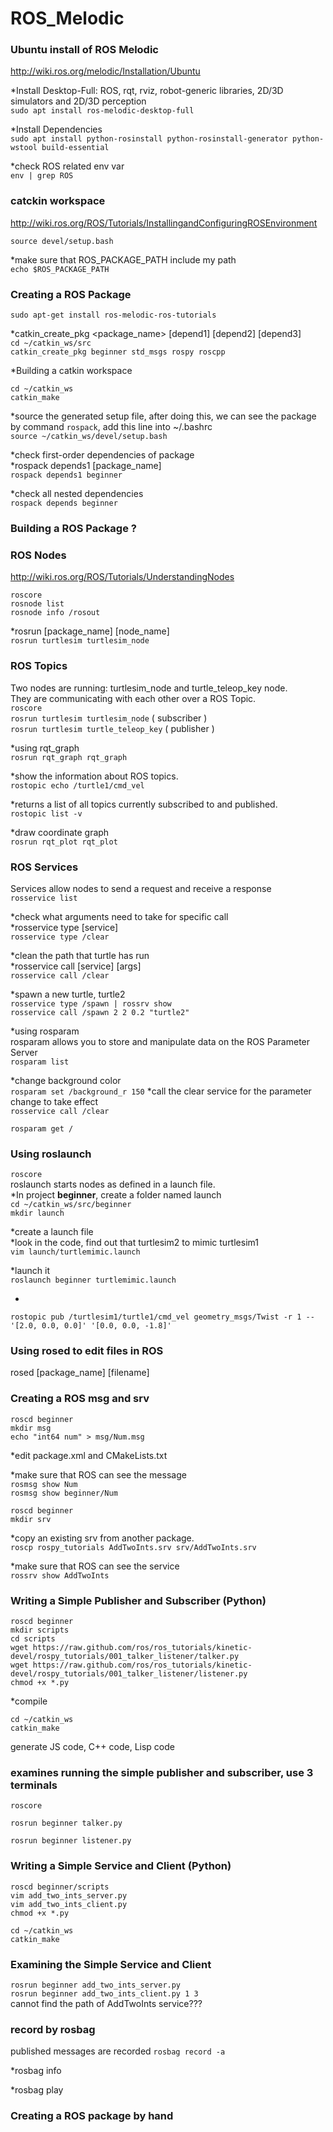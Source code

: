 # ROS_Melodic
### Ubuntu install of ROS Melodic  
http://wiki.ros.org/melodic/Installation/Ubuntu

*Install Desktop-Full:  ROS, rqt, rviz, robot-generic libraries, 2D/3D simulators and 2D/3D perception  
```sudo apt install ros-melodic-desktop-full```

*Install Dependencies  
```sudo apt install python-rosinstall python-rosinstall-generator python-wstool build-essential```

*check ROS related env var  
```env | grep ROS```

### catckin workspace
http://wiki.ros.org/ROS/Tutorials/InstallingandConfiguringROSEnvironment

```source devel/setup.bash```

*make sure that ROS_PACKAGE_PATH include my path  
```echo $ROS_PACKAGE_PATH```

### Creating a ROS Package
```sudo apt-get install ros-melodic-ros-tutorials```
  
*catkin_create_pkg <package_name> [depend1] [depend2] [depend3]   
```cd ~/catkin_ws/src```  
```catkin_create_pkg beginner std_msgs rospy roscpp```

*Building a catkin workspace  
```
cd ~/catkin_ws
catkin_make
```
 
*source the generated setup file, after doing this, we can see the package by command ```rospack```, add this line into ~/.bashrc  
```source ~/catkin_ws/devel/setup.bash```  

*check first-order dependencies of package  
*rospack depends1 [package_name]  
```rospack depends1 beginner``` 

*check all nested dependencies  
```rospack depends beginner```  

### Building a ROS Package ?  

### ROS Nodes
http://wiki.ros.org/ROS/Tutorials/UnderstandingNodes

```roscore```  
```rosnode list```  
```rosnode info /rosout```  

*rosrun [package_name] [node_name]  
```rosrun turtlesim turtlesim_node```  

### ROS Topics  
Two nodes are running: turtlesim_node and turtle_teleop_key node.  
They are communicating with each other over a ROS Topic.  
```roscore```  
```rosrun turtlesim turtlesim_node```  ( subscriber )  
```rosrun turtlesim turtle_teleop_key```  ( publisher )  

*using rqt_graph  
```rosrun rqt_graph rqt_graph```  

*show the information about ROS topics.  
```rostopic echo /turtle1/cmd_vel```

*returns a list of all topics currently subscribed to and published.  
```rostopic list -v```  

*draw coordinate graph  
```rosrun rqt_plot rqt_plot```  

### ROS Services  
Services allow nodes to send a request and receive a response  
```rosservice list```  

*check what arguments need to take for specific call  
*rosservice type [service]  
```rosservice type /clear```  

*clean the path that turtle has run  
*rosservice call [service] [args]  
```rosservice call /clear```  

*spawn a new turtle, turtle2  
```rosservice type /spawn | rossrv show```  
```rosservice call /spawn 2 2 0.2 "turtle2"```  

*using rosparam  
rosparam allows you to store and manipulate data on the ROS Parameter Server  
```rosparam list```  

*change background color  
```rosparam set /background_r 150```
*call the clear service for the parameter change to take effect  
```rosservice call /clear```  

```rosparam get /```  

### Using roslaunch  
```roscore```  
roslaunch starts nodes as defined in a launch file.  
*In project **beginner**, create a folder named launch  
```cd ~/catkin_ws/src/beginner```  
```mkdir launch```   

*create a launch file  
*look in the code, find out that turtlesim2 to mimic turtlesim1   
```vim launch/turtlemimic.launch```  

*launch it  
```roslaunch beginner turtlemimic.launch```  

*
```rostopic pub /turtlesim1/turtle1/cmd_vel geometry_msgs/Twist -r 1 -- '[2.0, 0.0, 0.0]' '[0.0, 0.0, -1.8]'```  

### Using rosed to edit files in ROS   
rosed [package_name] [filename]  

### Creating a ROS msg and srv  
```
roscd beginner
mkdir msg
echo "int64 num" > msg/Num.msg
```
*edit package.xml and CMakeLists.txt   

*make sure that ROS can see the message  
```rosmsg show Num```  
```rosmsg show beginner/Num```   

```
roscd beginner
mkdir srv
```  
*copy an existing srv from another package.  
```roscp rospy_tutorials AddTwoInts.srv srv/AddTwoInts.srv```  

*make sure that ROS can see the service   
```rossrv show AddTwoInts```  

### Writing a Simple Publisher and Subscriber (Python)  
```
roscd beginner  
mkdir scripts  
cd scripts
wget https://raw.github.com/ros/ros_tutorials/kinetic-devel/rospy_tutorials/001_talker_listener/talker.py   
wget https://raw.github.com/ros/ros_tutorials/kinetic-devel/rospy_tutorials/001_talker_listener/listener.py  
chmod +x *.py  
```

*compile  
```
cd ~/catkin_ws
catkin_make
```  
generate JS code, C++ code, Lisp code  


### examines running the simple publisher and subscriber, use 3 terminals  
```roscore```  

```rosrun beginner talker.py```   

```rosrun beginner listener.py```   

### Writing a Simple Service and Client (Python)
```roscd beginner/scripts```  
```vim add_two_ints_server.py```  
```vim add_two_ints_client.py```  
```chmod +x *.py```  

```cd ~/catkin_ws```  
```catkin_make```  

### Examining the Simple Service and Client  
```rosrun beginner add_two_ints_server.py```  
```rosrun beginner add_two_ints_client.py 1 3```  
cannot find the path of AddTwoInts service???   

### record by rosbag  
published messages are recorded 
```rosbag record -a```  

*rosbag info <your bagfile>   
  
*rosbag play <your bagfile>   
  

### Creating a ROS package by hand  














  

